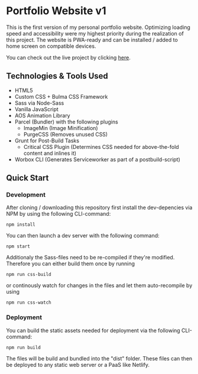 # Portfolio Website v1

This is the first version of my personal portfolio website. Optimizing loading speed and accessibility were my highest priority during the realization of this project. The website is PWA-ready and can be installed / added to home screen on compatible devices.

You can check out the live project by clicking [here](https://www.patrickobermeier.dev/).

## Technologies & Tools Used

- HTML5
- Custom CSS + Bulma CSS Framework
- Sass via Node-Sass
- Vanilla JavaScript
- AOS Animation Library
- Parcel (Bundler) with the following plugins
  - ImageMin (Image Minification)
  - PurgeCSS (Removes unused CSS)
- Grunt for Post-Build Tasks
  - Critical CSS Plugin (Determines CSS needed for above-the-fold content and inlines it)
- Worbox CLI (Generates Servíceworker as part of a postbuild-script)

## Quick Start

### Development

After cloning / downloading this repository first install the dev-depencies via NPM by using the following CLI-command:

```
npm install
```

You can then launch a dev server with the following command:

```
npm start
```

Additionaly the Sass-files need to be re-compiled if they're modified. Therefore you can either build them once by running

```
npm run css-build
```

or continously watch for changes in the files and let them auto-recompile by using

```
npm run css-watch
```

### Deployment

You can build the static assets needed for deployment via the following CLI-command:

```
npm run build
```

The files will be build and bundled into the "dist" folder. These files can then be deployed to any static web server or a PaaS like Netlify.
